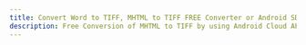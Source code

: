 ---title: Convert Word to TIFF, MHTML to TIFF FREE Converter or Android SDKdescription: Free Conversion of MHTML to TIFF by using Android Cloud APIs & SDKs. Also Create, Edit & Render Microsoft Word & OpenOffice documents in the Cloud.---